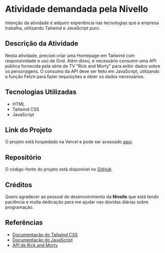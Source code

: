 # Atividade demandada pela Nivello

Intenção da atividade é adquirir experiência nas tecnologias que a empresa trabalha, utilizando Tailwind e JavaScript puro.

## Descrição da Atividade

Nesta atividade, precisei criar uma Homepage em Tailwind com responsividade e uso de Grid. Além disso, é necessário consumir uma API pública fornecida pela série de TV "Rick and Morty" para exibir dados sobre os personagens. O consumo da API deve ser feito em JavaScript, utilizando a função Fetch para fazer requisições e obter os dados necessários.

## Tecnologias Utilizadas

- HTML
- Tailwind CSS
- JavaScript

## Link do Projeto

O projeto está hospedado na Vercel e pode ser acessado [aqui](https://rickandmortyverse.vercel.app/).

## Repositório

O código-fonte do projeto está disponível no [GitHub](https://github.com/jhonnyssomsilva/rickandmortyverse).

## Créditos

Quero agradecer ao pessoal de desenvolvimento da **Nivello** que está tendo paciência e muita dedicação para me ajudar nas dúvidas diárias sobre programação.

## Referências

- [Documentação do Tailwind CSS](https://tailwindui.com/documentation)
- [Documentação do JavaScript](https://developer.mozilla.org/pt-BR/docs/Web/JavaScript)
- [API de Rick and Morty](https://rickandmortyapi.com/documentation)
